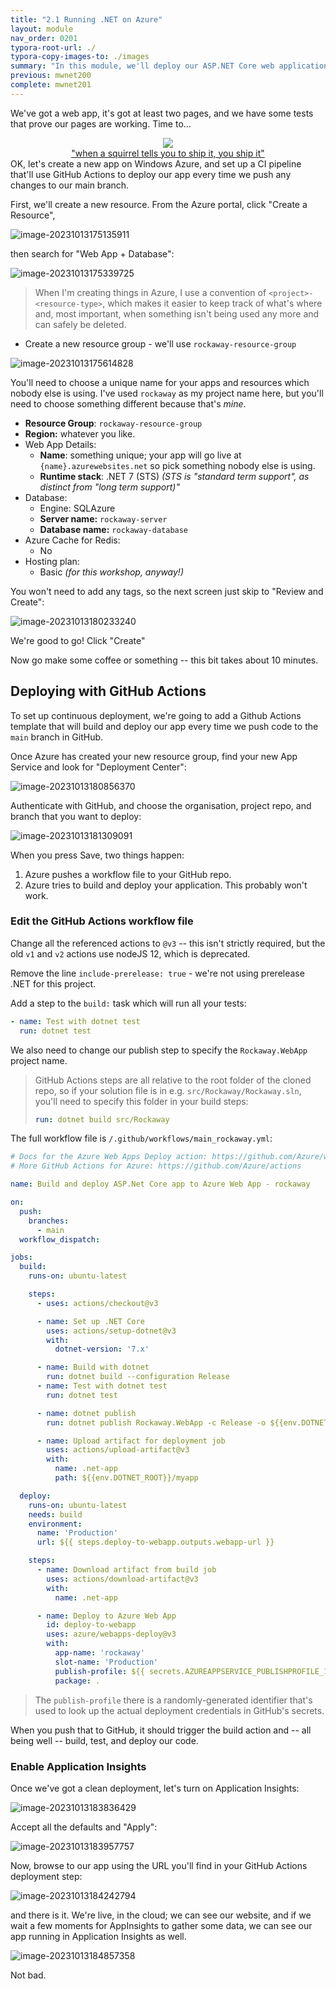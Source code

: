 ```yaml
---
title: "2.1 Running .NET on Azure"
layout: module
nav_order: 0201
typora-root-url: ./
typora-copy-images-to: ./images
summary: "In this module, we'll deploy our ASP.NET Core web application to Microsoft Azure using GitHub Actions"
previous: mwnet200
complete: mwnet201
---
```


We've got a web app, it's got at least two pages, and we have some tests that prove our pages are working. Time to...

<div style="text-align: center;">
<img src="/images/image-20231013174253623.png" />
<caption style="text-align: center; font-size: 0.8em:"><br />
<a href="https://www.google.com/search?q=shipt+it+squirrel">"when a squirrel tells you to ship it, you ship it"</a></caption>
</div>
OK, let's create a new app on Windows Azure, and set up a CI pipeline that'll use GitHub Actions to deploy our app every time we push any changes to our main branch.

First, we'll create a new resource. From the Azure portal, click "Create a Resource", 

![image-20231013175135911](images/image-20231013175135911.png)

then search for "Web App + Database":

![image-20231013175339725](images/image-20231013175339725.png)

> When I'm creating things in Azure, I use a convention of `<project>-<resource-type>`, which makes it easier to keep track of what's where and, most important, when something isn't being used any more and can safely be deleted.

* Create a new resource group - we'll use `rockaway-resource-group`

![image-20231013175614828](images/image-20231013175614828.png)

You'll need to choose a unique name for your apps and resources which nobody else is using. I've used `rockaway` as my project name here, but you'll need to choose something different because that's *mine*.

* **Resource Group**: `rockaway-resource-group`
* **Region:** whatever you like.
* Web App Details:
  * **Name**: something unique; your app will go live at `{name}.azurewebsites.net` so pick something nobody else is using.
  * **Runtime stack**: .NET 7 (STS) *(STS is "standard term support", as distinct from "long term support)"*
* Database:
  * Engine: SQLAzure
  * **Server name:** `rockaway-server`
  * **Database name:** `rockaway-database`
* Azure Cache for Redis:
  * No
* Hosting plan:
  * Basic *(for this workshop, anyway!)*

You won't need to add any tags, so the next screen just skip to "Review and Create":

![image-20231013180233240](images/image-20231013180233240.png)

We're good to go! Click "Create"

Now go make some coffee or something -- this bit takes about 10 minutes.

## Deploying with GitHub Actions

To set up continuous deployment, we're going to add a Github Actions template that will build and deploy our app every time we push code to the `main` branch in GitHub.

Once Azure has created your new resource group, find your new App Service and look for "Deployment Center":

![image-20231013180856370](images/image-20231013180856370.png)

Authenticate with GitHub, and choose the organisation, project repo, and branch that you want to deploy:

![image-20231013181309091](images/image-20231013181309091.png)

When you press Save, two things happen:

1. Azure pushes a workflow file to your GitHub repo.
2. Azure tries to build and deploy your application. This probably won't work.

### Edit the GitHub Actions workflow file

Change all the referenced actions to `@v3` -- this isn't strictly required, but the old `v1` and `v2` actions use nodeJS 12, which is deprecated.

Remove the line `include-prerelease: true` - we're not using prerelease .NET for this project.

Add a step to the `build:` task which will run all your tests:

```yaml
- name: Test with dotnet test
  run: dotnet test
```

We also need to change our publish step to specify the `Rockaway.WebApp` project name.

> GitHub Actions steps are all relative to the root folder of the cloned repo, so if your solution file is in e.g. `src/Rockaway/Rockaway.sln`, you'll need to specify this folder in your build steps:
>
> ```yaml
> run: dotnet build src/Rockaway
> ```

The full workflow file is `/.github/workflows/main_rockaway.yml`:

```yaml
# Docs for the Azure Web Apps Deploy action: https://github.com/Azure/webapps-deploy
# More GitHub Actions for Azure: https://github.com/Azure/actions

name: Build and deploy ASP.Net Core app to Azure Web App - rockaway

on:
  push:
    branches:
      - main
  workflow_dispatch:

jobs:
  build:
    runs-on: ubuntu-latest

    steps:
      - uses: actions/checkout@v3

      - name: Set up .NET Core
        uses: actions/setup-dotnet@v3
        with:
          dotnet-version: '7.x'

      - name: Build with dotnet
        run: dotnet build --configuration Release
      - name: Test with dotnet test
        run: dotnet test

      - name: dotnet publish
        run: dotnet publish Rockaway.WebApp -c Release -o ${{env.DOTNET_ROOT}}/myapp

      - name: Upload artifact for deployment job
        uses: actions/upload-artifact@v3
        with:
          name: .net-app
          path: ${{env.DOTNET_ROOT}}/myapp

  deploy:
    runs-on: ubuntu-latest
    needs: build
    environment:
      name: 'Production'
      url: ${{ steps.deploy-to-webapp.outputs.webapp-url }}

    steps:
      - name: Download artifact from build job
        uses: actions/download-artifact@v3
        with:
          name: .net-app

      - name: Deploy to Azure Web App
        id: deploy-to-webapp
        uses: azure/webapps-deploy@v3
        with:
          app-name: 'rockaway'
          slot-name: 'Production'
          publish-profile: ${{ secrets.AZUREAPPSERVICE_PUBLISHPROFILE_154CC634FC874326A3D71B1C03D73C80 }}
          package: .

```

> The `publish-profile` there is a randomly-generated identifier that's used to look up the actual deployment credentials in GitHub's secrets.

When you push that to GitHub, it should trigger the build action and -- all being well -- build, test, and deploy our code.

### Enable Application Insights

Once we've got a clean deployment, let's turn on Application Insights:

![image-20231013183836429](images/image-20231013183836429.png)



Accept all the defaults and "Apply":

![image-20231013183957757](./images/image-20231013183957757.png)

Now, browse to our app using the URL you'll find in your GitHub Actions deployment step:

![image-20231013184242794](images/image-20231013184242794.png)

and there is it. We're live, in the cloud; we can see our website, and if we wait a few moments for AppInsights to gather some data, we can see our app running in Application Insights as well.

![image-20231013184857358](images/image-20231013184857358.png)

Not bad.

